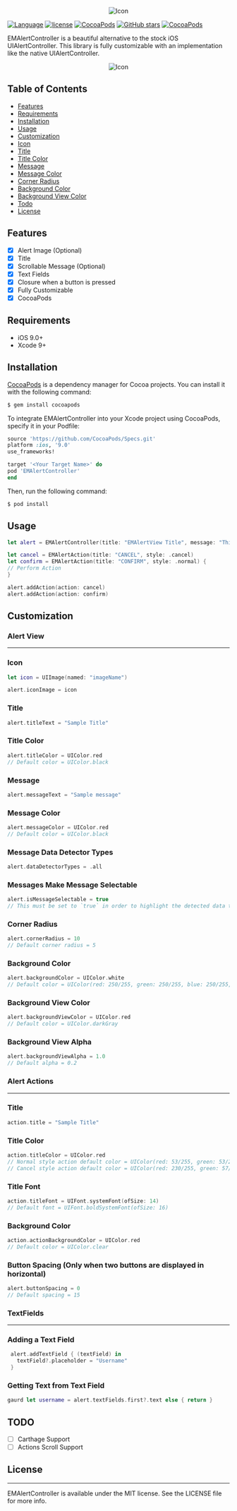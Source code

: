 <p align="center">
<img src="https://github.com/egmoll7/EMAlertController/blob/master/Images/EMAlertController.png" alt="Icon"/>
</p>

[![Language](https://img.shields.io/badge/Swift-4-orange.svg)]()
[![license](https://img.shields.io/github/license/mashape/apistatus.svg)](/LICENSE)
[![CocoaPods](https://img.shields.io/cocoapods/v/EMAlertController.svg)](http://cocoadocs.org/docsets/EMAlertController/1.0.1/)
[![GitHub stars](https://img.shields.io/github/stars/egmoll7/EMAlertController.svg)](https://github.com/egmoll7/EMAlertController/stargazers)
[![CocoaPods](https://img.shields.io/cocoapods/dt/EMAlertController.svg)]()

EMAlertController is a beautiful alternative to the stock iOS UIAlertController. This library is fully customizable with an implementation like the native UIAlertController.

<p align="center">
<img src="https://github.com/egmoll7/EMAlertController/blob/master/Images/alert.gif" alt="Icon"/>
</p>

## Table of Contents
* [Features](#features)
* [Requirements](#requirements)
* [Installation](#installation)
* [Usage](#usage)
* [Customization](#customization)
* [Icon](#icon)
* [Title](#title)
* [Title Color](#title-color)
* [Message](#message)
* [Message Color](#message-color)
* [Corner Radius](#corner-radius)
* [Background Color](#background-color)
* [Background View Color](#background-view-color)
* [Todo](#todo)
* [License](#license)

## Features
* [x] Alert Image (Optional)
* [x] Title
* [x] Scrollable Message (Optional)
* [x] Text Fields
* [x] Closure when a button is pressed
* [x] Fully Customizable
* [x] CocoaPods

## Requirements
* iOS 9.0+
* Xcode 9+

## Installation
[CocoaPods](http://cocoapods.org) is a dependency manager for Cocoa projects. You can install it with the following command:

```bash
$ gem install cocoapods
```

To integrate EMAlertController into your Xcode project using CocoaPods, specify it in your Podfile:

```ruby
source 'https://github.com/CocoaPods/Specs.git'
platform :ios, '9.0'
use_frameworks!

target '<Your Target Name>' do
pod 'EMAlertController'
end
```

Then, run the following command:

```bash
$ pod install
```

## Usage
```swift
let alert = EMAlertController(title: "EMAlertView Title", message: "This is a simple message for the EMAlertView")

let cancel = EMAlertAction(title: "CANCEL", style: .cancel)
let confirm = EMAlertAction(title: "CONFIRM", style: .normal) {
// Perform Action
}

alert.addAction(action: cancel)
alert.addAction(action: confirm)
```

## Customization

### Alert View
----------------

### Icon
```swift
let icon = UIImage(named: "imageName")

alert.iconImage = icon
```

### Title
```swift
alert.titleText = "Sample Title"
```

### Title Color
```swift
alert.titleColor = UIColor.red
// Default color = UIColor.black
```

### Message
```swift
alert.messageText = "Sample message"
```

### Message Color
```swift
alert.messageColor = UIColor.red
// Default color = UIColor.black
```

### Message Data Detector Types
```swift
alert.dataDetectorTypes = .all
```

### Messages Make Message Selectable 
```swift
alert.isMessageSelectable = true
// This must be set to `true` in order to highlight the detected data types
```

### Corner Radius
```swift
alert.cornerRadius = 10
// Default corner radius = 5
```

### Background Color
```swift
alert.backgroundColor = UIColor.white
// Default color = UIColor(red: 250/255, green: 250/255, blue: 250/255, alpha: 1.0)
```

### Background View Color
```swift
alert.backgroundViewColor = UIColor.red
// Default color = UIColor.darkGray
```

### Background View Alpha
```swift
alert.backgroundViewAlpha = 1.0
// Default alpha = 0.2
```

### Alert Actions
----------------

### Title
```swift
action.title = "Sample Title"
```

### Title Color
```swift
action.titleColor = UIColor.red
// Normal style action default color = UIColor(red: 53/255, green: 53/255, blue: 53/255, alpha: 1.0)
// Cancel style action default color = UIColor(red: 230/255, green: 57/255, blue: 70/255, alpha: 1.0)
```

### Title Font
```swift
action.titleFont = UIFont.systemFont(ofSize: 14)
// Default font = UIFont.boldSystemFont(ofSize: 16)
```

### Background Color
```swift
action.actionBackgroundColor = UIColor.red
// Default color = UIColor.clear
```

### Button Spacing (Only when two buttons are displayed in horizontal)
```swift
alert.buttonSpacing = 0
// Default spacing = 15
```

### TextFields
----------------

### Adding a Text Field
```swift
 alert.addTextField { (textField) in
   textField?.placeholder = "Username"
 }
 ```
 
### Getting Text from Text Field
```swift
gaurd let username = alert.textFields.first?.text else { return }
```

## TODO
* [ ] Carthage Support
* [ ] Actions Scroll Support

## License
----------------
EMAlertController is available under the MIT license. See the LICENSE file for more info.
